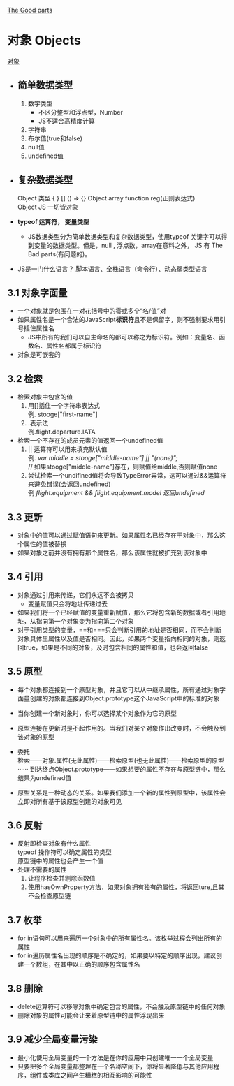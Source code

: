 [The Good parts](https://item.jd.com/11090963.html)

# **对象 Objects**
[对象](./03/object.js)
- **简单数据类型**
  ------
  1. 数字类型
      - 不区分整型和浮点型，Number  
      - JS不适合高精度计算
  2. 字符串
  3. 布尔值(true和false)
  4. null值
  5. undefined值


- **复杂数据类型**
  -------
  Object 类型 { } [] () => {} Object array function reg(正则表达式)  
  Object JS 一切皆对象
- **typeof 运算符， 变量类型**
  - JS数据类型分为简单数据类型和复杂数据类型，使用typeof 关键字可以得到变量的数据类型。但是，null , 浮点数，array在意料之外，
  JS 有 The Bad parts(有问题的)。
- JS是一门什么语言？ 脚本语言、全栈语言（命令行）、动态弱类型语言

**3.1 对象字面量**
  -------- 
  - 一个对象就是包围在一对花括号中的零或多个“名/值”对
  - 如果属性名是一个合法的JavaScript**标识符**且不是保留字，则不强制要求用引号括住属性名
    - JS中所有的我们可以自主命名的都可以称之为标识符。例如：变量名、函数名、属性名都属于标识符
  - 对象是可嵌套的

**3.2 检索**
---- 
  - 检索对象中包含的值
    1. 用[]括住一个字符串表达式  
     例. stooge["first-name"]
    2. .表示法  
    例.flight.departure.IATA
  - 检索一个不存在的成员元素的值返回一个undefined值 
    1. || 运算符可以用来填充默认值  
    例. *var middle = stooge["middle-name"] || "(none)";*  
    // 如果stooge["middle-name"]存在，则赋值给middle,否则赋值none
    2. 尝试检索一个undifined值将会导致TypeError异常，这可以通过&&运算符来避免错误(会返回undefined)  
    例 *flight.equipment && flight.equipment.model 返回undefined*

**3.3 更新**
----
- 对象中的值可以通过赋值语句来更新。如果属性名已经存在于对象中，那么这个属性的值被替换
- 如果对象之前并没有拥有那个属性名，那么该属性就被扩充到该对象中

**3.4 引用**
----
- 对象通过引用来传递，它们永远不会被拷贝
  - 变量赋值只会将地址传递过去
- 如果我们将一个已经赋值的变量重新赋值，那么它将包含新的数据或者引用地址，从指向第一个对象变为指向第二个对象
- 对于引用类型的变量，==和===只会判断引用的地址是否相同，而不会判断对象具体里属性以及值是否相同。因此，如果两个变量指向相同的对象，则返回true，如果是不同的对象，及时包含相同的属性和值，也会返回false

**3.5 原型**
----
- 每个对象都连接到一个原型对象，并且它可以从中继承属性，所有通过对象字面量创建的对象都连接到Object.prototype这个JavaScript中的标准的对象
- 当你创建一个新对象时，你可以选择某个对象作为它的原型
- 原型连接在更新时是不起作用的。当我们对某个对象作出改变时，不会触及到该对象的原型

- 委托  
  检索——对象.属性(无此属性)——检索原型(也无此属性)——检索原型的原型 ······ 到达终点Object.prototype——如果想要的属性不存在与原型链中，那么结果为undefined值
- 原型关系是一种动态的关系。如果我们添加一个新的属性到原型中，该属性会立即对所有基于该原型创建的对象可见


**3.6 反射**
----
- 反射即检查对象有什么属性  
  typeof 操作符可以确定属性的类型  
  原型链中的属性也会产生一个值
- 处理不需要的属性
  1. 让程序检查并剔除函数值
  2. 使用hasOwnProperty方法，如果对象拥有独有的属性，将返回ture,且其不会检查原型链 

**3.7 枚举**
----
- for in语句可以用来遍历一个对象中的所有属性名。该枚举过程会列出所有的属性
- for in遍历属性名出现的顺序是不确定的，如果要以特定的顺序出现，建议创建一个数组，在其中以正确的顺序包含属性名

**3.8 删除**
----
- delete运算符可以移除对象中确定包含的属性，不会触及原型链中的任何对象
- 删除对象的属性可能会让来着原型链中的属性浮现出来


**3.9 减少全局变量污染**
----
- 最小化使用全局变量的一个方法是在你的应用中只创建唯一一个全局变量
- 只要把多个全局变量都整理在一个名称空间下，你将显著降低与其他应用程序，组件或类库之间产生糟糕的相互影响的可能性
  